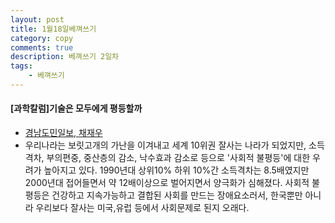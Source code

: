 ```yaml
---
layout: post
title: 1월18일베껴쓰기
category: copy
comments: true
description: 베껴쓰기 2일차
tags:
    - 베껴쓰기
---
```




#### [과학칼럼]기술은 모두에게 평등할까

 - [경남도민일보, 채재우](http://www.idomin.com/?mod=news&act=articleView&idxno=510353)
 - 우리나라는 보릿고개의 가난을 이겨내고 세계 10위권 잘사는 나라가 되었지만, 소득격차, 부의편중, 중산층의 감소, 낙수효과 감소로 등으로 '사회적 불평등'에 대한 우려가 높아지고 있다.
 1990년대 상위10% 하위 10%간 소득격차는 8.5배였지만 2000년대 접어들면서 약 12배이상으로 벌어지면서 양극화가 심해졌다.
 사회적 불평등은 건강하고 지속가능하고 결합된 사회를 만드는 장애요소러서, 한국뿐만 아니라 우리보다 잘사는 미국,유럽 등에서 사회문제로 된지 오래다.

 